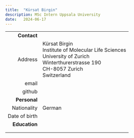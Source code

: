```yaml
---
title:  "Kürsat Birgin"
description: MSc Intern Uppsala University
date:   2024-06-17
---
```



<!--more-->

|      |     |
| ---: | --- |
| __Contact__ |     |
| Address | Kürsat Birgin<br/>Institute of Molecular Life Sciences<br/>University of Zurich<br/>Winterthurerstrasse 190<br/>CH-8057 Zurich<br/>Switzerland |
| email |  |
| github | []() |
| __Personal__ |     |
| Nationality | German |
| Date of birth |  |
| __Education__ |     |
|  |  |
|  |  |